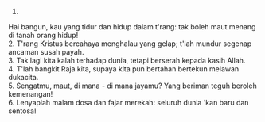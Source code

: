 1.
Hai bangun, kau yang tidur dan hidup dalam t'rang:
tak boleh maut menang di tanah orang hidup!
<br>
2.
T'rang Kristus bercahaya menghalau yang gelap;
t'lah mundur segenap ancaman susah payah.
<br>
3.
Tak lagi kita kalah terhadap dunia,
tetapi berserah kepada kasih Allah.
<br>
4.
T'lah bangkit Raja kita, supaya kita pun bertahan
bertekun melawan dukacita.
<br>
5.
Sengatmu, maut, di mana - di mana jayamu?
Yang beriman teguh beroleh kemenangan!
<br>
6.
Lenyaplah malam dosa dan fajar merekah:
seluruh dunia 'kan baru dan sentosa!